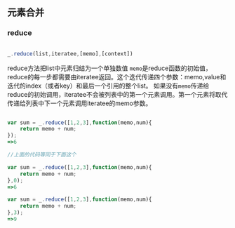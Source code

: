 ## 元素合并
### reduce
```javascript

_.reduce(list,iteratee,[memo],[context])

```
reduce方法把list中元素归结为一个单独数值
`memo`是reduce函数的初始值，reduce的每一步都需要由iteratee返回。这个迭代传递四个参数：memo,value和迭代的index（或者key）和最后一个引用的整个list。
如果没有`memo`传递给reduce的初始调用，iteratee不会被列表中的第一个元素调用。第一个元素将取代传递给列表中下一个元素调用iteratee的memo参数。

```javascript

var sum = _.reduce([1,2,3],function(memo,num){
	return memo + num;
});
=>6

//上面的代码等同于下面这个

var sum = _.reduce([1,2,3],function(memo,num){
	return memo + num;
},0);
=>6

var sum = _.reduce([1,2,3],function(memo,num){
	return memo + num;
},3);
=>9

```

